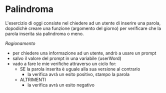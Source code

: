 # Palindroma

L'esercizio di oggi consiste nel chiedere ad un utente di inserire una parola, dopodichè creare una funzione (argomento del giorno) per verificare che la parola inserita sia palindroma o meno.


*Ragionamento*

- per chiedere una informazione ad un utente, andrò a usare un prompt
- salvo il valore del prompt in una variabile (userWord)
- vado a fare le mie verifiche attraverso un ciclo for: 
    - SE la parola inserita è uguale alla sua versione al contrario
        - la verifica avrà un esito positivo, stampo la parola
    - ALTRIMENTI
        - la verifica avrà un esito negativo